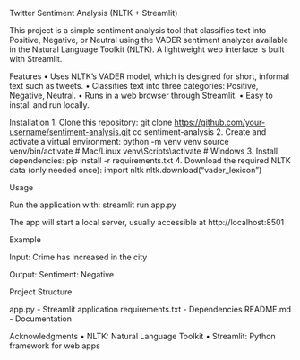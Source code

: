 Twitter Sentiment Analysis (NLTK + Streamlit)

This project is a simple sentiment analysis tool that classifies text into Positive, Negative, or Neutral using the VADER sentiment analyzer available in the Natural Language Toolkit (NLTK). A lightweight web interface is built with Streamlit.

Features
	•	Uses NLTK’s VADER model, which is designed for short, informal text such as tweets.
	•	Classifies text into three categories: Positive, Negative, Neutral.
	•	Runs in a web browser through Streamlit.
	•	Easy to install and run locally.

Installation
	1.	Clone this repository:
git clone https://github.com/your-username/sentiment-analysis.git
cd sentiment-analysis
	2.	Create and activate a virtual environment:
python -m venv venv
source venv/bin/activate   # Mac/Linux
venv\Scripts\activate      # Windows
	3.	Install dependencies:
pip install -r requirements.txt
	4.	Download the required NLTK data (only needed once):
import nltk
nltk.download(“vader_lexicon”)

Usage

Run the application with:
streamlit run app.py

The app will start a local server, usually accessible at http://localhost:8501

Example

Input:
Crime has increased in the city

Output:
Sentiment: Negative

Project Structure

app.py              - Streamlit application
requirements.txt    - Dependencies
README.md           - Documentation

Acknowledgments
	•	NLTK: Natural Language Toolkit
	•	Streamlit: Python framework for web apps